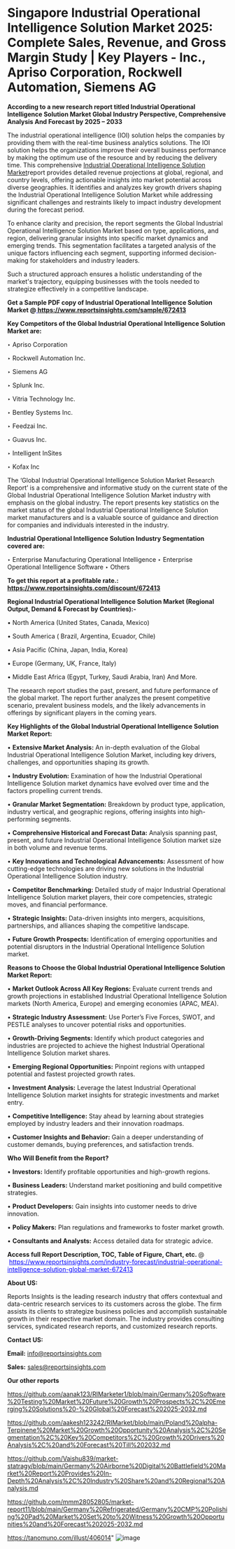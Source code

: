 # Singapore Industrial Operational Intelligence Solution Market 2025: Complete Sales, Revenue, and Gross Margin Study | Key Players - Inc., Apriso Corporation, Rockwell Automation, Siemens AG

<strong>According to a new research report titled Industrial Operational Intelligence Solution Market Global Industry Perspective, Comprehensive Analysis And Forecast by 2025 – 2033</strong>

The industrial operational intelligence (IOI) solution helps the companies by providing them with the real-time business analytics solutions. The IOI solution helps the organizations improve their overall business performance by making the optimum use of the resource and by reducing the delivery time. This comprehensive <a href=https://www.reportsinsights.com/sample/672413>Industrial Operational Intelligence Solution Market</a>report provides detailed revenue projections at global, regional, and country levels, offering actionable insights into market potential across diverse geographies. It identifies and analyzes key growth drivers shaping the Industrial Operational Intelligence Solution Market while addressing significant challenges and restraints likely to impact industry development during the forecast period.

To enhance clarity and precision, the report segments the Global Industrial Operational Intelligence Solution Market based on type, applications, and region, delivering granular insights into specific market dynamics and emerging trends. This segmentation facilitates a targeted analysis of the unique factors influencing each segment, supporting informed decision-making for stakeholders and industry leaders.

Such a structured approach ensures a holistic understanding of the market's trajectory, equipping businesses with the tools needed to strategize effectively in a competitive landscape.

<strong>Get a Sample PDF copy of Industrial Operational Intelligence Solution Market </strong><strong>@<a href=https://www.reportsinsights.com/sample/672413 style=color:#0000ff;> https://www.reportsinsights.com/sample/672413</a></strong></font>

<strong>Key Competitors of the Global Industrial Operational Intelligence Solution Market are:</strong>

‣ Apriso Corporation

‣ Rockwell Automation Inc.

‣ Siemens AG

‣ Splunk Inc.

‣ Vitria Technology Inc.

‣ Bentley Systems Inc.

‣ Feedzai Inc.

‣ Guavus Inc.

‣ Intelligent InSites

‣ Kofax Inc

The ‘Global Industrial Operational Intelligence Solution Market Research Report’ is a comprehensive and informative study on the current state of the Global Industrial Operational Intelligence Solution Market industry with emphasis on the global industry. The report presents key statistics on the market status of the global Industrial Operational Intelligence Solution market manufacturers and is a valuable source of guidance and direction for companies and individuals interested in the industry.

<strong>Industrial Operational Intelligence Solution Industry Segmentation covered are:</strong>

‣ Enterprise Manufacturing Operational Intelligence
‣ Enterprise Operational Intelligence Software
‣ Others

<strong>To get this report at a profitable rate.: <a href=https://www.reportsinsights.com/discount/672413 style=color:#0000ff;>https://www.reportsinsights.com/discount/672413</a></strong></font>

<strong>Regional Industrial Operational Intelligence Solution Market (Regional Output, Demand &amp; Forecast by Countries):-</strong>

• North America (United States, Canada, Mexico)

• South America ( Brazil, Argentina, Ecuador, Chile)

• Asia Pacific (China, Japan, India, Korea)

• Europe (Germany, UK, France, Italy)

• Middle East Africa (Egypt, Turkey, Saudi Arabia, Iran) And More.

The research report studies the past, present, and future performance of the global market. The report further analyzes the present competitive scenario, prevalent business models, and the likely advancements in offerings by significant players in the coming years.

<strong>Key Highlights of the Global Industrial Operational Intelligence Solution Market Report:</strong>

• <strong>Extensive Market Analysis:</strong> An in-depth evaluation of the Global Industrial Operational Intelligence Solution Market, including key drivers, challenges, and opportunities shaping its growth.

• <strong>Industry Evolution:</strong> Examination of how the Industrial Operational Intelligence Solution market dynamics have evolved over time and the factors propelling current trends.

• <strong>Granular Market Segmentation:</strong> Breakdown by product type, application, industry vertical, and geographic regions, offering insights into high-performing segments.

• <strong>Comprehensive Historical and Forecast Data:</strong> Analysis spanning past, present, and future Industrial Operational Intelligence Solution market size in both volume and revenue terms.

• <strong>Key Innovations and Technological Advancements:</strong> Assessment of how cutting-edge technologies are driving new solutions in the Industrial Operational Intelligence Solution industry.

• <strong>Competitor Benchmarking:</strong> Detailed study of major Industrial Operational Intelligence Solution market players, their core competencies, strategic moves, and financial performance.

• <strong>Strategic Insights:</strong> Data-driven insights into mergers, acquisitions, partnerships, and alliances shaping the competitive landscape.

• <strong>Future Growth Prospects:</strong> Identification of emerging opportunities and potential disruptors in the Industrial Operational Intelligence Solution market.

<strong>Reasons to Choose the Global Industrial Operational Intelligence Solution Market Report:</strong>

• <strong>Market Outlook Across All Key Regions:</strong> Evaluate current trends and growth projections in established Industrial Operational Intelligence Solution markets (North America, Europe) and emerging economies (APAC, MEA).

• <strong>Strategic Industry Assessment:</strong> Use Porter’s Five Forces, SWOT, and PESTLE analyses to uncover potential risks and opportunities.

• <strong>Growth-Driving Segments:</strong> Identify which product categories and industries are projected to achieve the highest Industrial Operational Intelligence Solution market shares.

• <strong>Emerging Regional Opportunities:</strong> Pinpoint regions with untapped potential and fastest projected growth rates.

• <strong>Investment Analysis:</strong> Leverage the latest Industrial Operational Intelligence Solution market insights for strategic investments and market entry.

• <strong>Competitive Intelligence:</strong> Stay ahead by learning about strategies employed by industry leaders and their innovation roadmaps.

• <strong>Customer Insights and Behavior:</strong> Gain a deeper understanding of customer demands, buying preferences, and satisfaction trends.

<strong>Who Will Benefit from the Report?</strong>

• <strong>Investors:</strong> Identify profitable opportunities and high-growth regions.

• <strong>Business Leaders:</strong> Understand market positioning and build competitive strategies.

• <strong>Product Developers:</strong> Gain insights into customer needs to drive innovation.

• <strong>Policy Makers:</strong> Plan regulations and frameworks to foster market growth.

• <strong>Consultants and Analysts:</strong> Access detailed data for strategic advice.
</ul>
<strong>Access full Report Description, TOC, Table of Figure, Chart, etc. </strong>@  <a href=https://www.reportsinsights.com/industry-forecast/industrial-operational-intelligence-solution-global-market-672413 style=color:#0000ff;>https://www.reportsinsights.com/industry-forecast/industrial-operational-intelligence-solution-global-market-672413</a></font>

<strong><strong>About US</strong>:</strong>

Reports Insights is the leading research industry that offers contextual and data-centric research services to its customers across the globe. The firm assists its clients to strategize business policies and accomplish sustainable growth in their respective market domain. The industry provides consulting services, syndicated research reports, and customized research reports.

<strong>Contact US:</strong>

<p class=""""><b>Email:</b> <a href=mailto:info@reportsinsights.com>info@reportsinsights.com</a></p>
<p class=""""><b>Sales:</b> <a href=mailto:sales@reportsinsights.com>sales@reportsinsights.com</a></p>

<strong>Our other reports</strong>

<a href=https://github.com/aanak123/RIMarketer1/blob/main/Germany%20Software%20Testing%20Market%20Future%20Growth%20Prospects%2C%20Emerging%20Solutions%20-%20Global%20Forecast%202025-2032.md>https://github.com/aanak123/RIMarketer1/blob/main/Germany%20Software%20Testing%20Market%20Future%20Growth%20Prospects%2C%20Emerging%20Solutions%20-%20Global%20Forecast%202025-2032.md</a>

<a href=https://github.com/aakesh123242/RIMarket/blob/main/Poland%20alpha-Terpinene%20Market%20Growth%20Opportunity%20Analysis%2C%20Segmentation%2C%20Key%20Competitors%2C%20Growth%20Drivers%20Analysis%2C%20and%20Forecast%20Till%202032.md>https://github.com/aakesh123242/RIMarket/blob/main/Poland%20alpha-Terpinene%20Market%20Growth%20Opportunity%20Analysis%2C%20Segmentation%2C%20Key%20Competitors%2C%20Growth%20Drivers%20Analysis%2C%20and%20Forecast%20Till%202032.md</a>

<a href=https://github.com/Vaishu839/market-statragy/blob/main/Germany%20Airborne%20Digital%20Battlefield%20Market%20Report%20Provides%20In-Depth%20Analysis%2C%20Industry%20Share%20and%20Regional%20Analysis.md>https://github.com/Vaishu839/market-statragy/blob/main/Germany%20Airborne%20Digital%20Battlefield%20Market%20Report%20Provides%20In-Depth%20Analysis%2C%20Industry%20Share%20and%20Regional%20Analysis.md</a>

<a href=https://github.com/mmm28052805/market-report11/blob/main/Germany%20Refrigerated/Germany%20CMP%20Polishing%20Pad%20Market%20Set%20to%20Witness%20Growth%20Opportunities%20and%20Forecast%202025-2032.md>https://github.com/mmm28052805/market-report11/blob/main/Germany%20Refrigerated/Germany%20CMP%20Polishing%20Pad%20Market%20Set%20to%20Witness%20Growth%20Opportunities%20and%20Forecast%202025-2032.md</a>

<a href=https://tanomuno.com/illust/406014>https://tanomuno.com/illust/406014</a>"
![image](https://github.com/user-attachments/assets/7d16f31b-beb6-4ca1-b35c-867c67fdc9cb)
